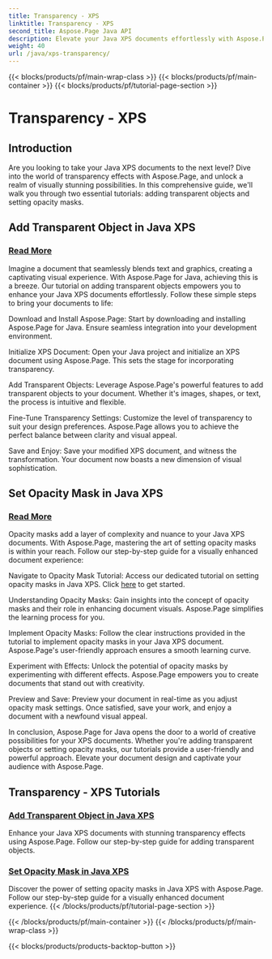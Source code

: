 ```yaml
---
title: Transparency - XPS
linktitle: Transparency - XPS
second_title: Aspose.Page Java API
description: Elevate your Java XPS documents effortlessly with Aspose.Page. Learn to add transparent objects and set opacity masks in our tutorials for enhanced visual effects.
weight: 40
url: /java/xps-transparency/
---
```


{{< blocks/products/pf/main-wrap-class >}}
{{< blocks/products/pf/main-container >}}
{{< blocks/products/pf/tutorial-page-section >}}

# Transparency - XPS

## Introduction

Are you looking to take your Java XPS documents to the next level? Dive into the world of transparency effects with Aspose.Page, and unlock a realm of visually stunning possibilities. In this comprehensive guide, we'll walk you through two essential tutorials: adding transparent objects and setting opacity masks.

## Add Transparent Object in Java XPS
### [Read More](./add-transparent-object/)

Imagine a document that seamlessly blends text and graphics, creating a captivating visual experience. With Aspose.Page for Java, achieving this is a breeze. Our tutorial on adding transparent objects empowers you to enhance your Java XPS documents effortlessly. Follow these simple steps to bring your documents to life:

Download and Install Aspose.Page: Start by downloading and installing Aspose.Page for Java. Ensure seamless integration into your development environment.

Initialize XPS Document: Open your Java project and initialize an XPS document using Aspose.Page. This sets the stage for incorporating transparency.

Add Transparent Objects: Leverage Aspose.Page's powerful features to add transparent objects to your document. Whether it's images, shapes, or text, the process is intuitive and flexible.

Fine-Tune Transparency Settings: Customize the level of transparency to suit your design preferences. Aspose.Page allows you to achieve the perfect balance between clarity and visual appeal.

Save and Enjoy: Save your modified XPS document, and witness the transformation. Your document now boasts a new dimension of visual sophistication.

## Set Opacity Mask in Java XPS
### [Read More](./set-opacity-mask/)

Opacity masks add a layer of complexity and nuance to your Java XPS documents. With Aspose.Page, mastering the art of setting opacity masks is within your reach. Follow our step-by-step guide for a visually enhanced document experience:

Navigate to Opacity Mask Tutorial: Access our dedicated tutorial on setting opacity masks in Java XPS. Click [here](./set-opacity-mask/) to get started.

Understanding Opacity Masks: Gain insights into the concept of opacity masks and their role in enhancing document visuals. Aspose.Page simplifies the learning process for you.

Implement Opacity Masks: Follow the clear instructions provided in the tutorial to implement opacity masks in your Java XPS document. Aspose.Page's user-friendly approach ensures a smooth learning curve.

Experiment with Effects: Unlock the potential of opacity masks by experimenting with different effects. Aspose.Page empowers you to create documents that stand out with creativity.

Preview and Save: Preview your document in real-time as you adjust opacity mask settings. Once satisfied, save your work, and enjoy a document with a newfound visual appeal.

In conclusion, Aspose.Page for Java opens the door to a world of creative possibilities for your XPS documents. Whether you're adding transparent objects or setting opacity masks, our tutorials provide a user-friendly and powerful approach. Elevate your document design and captivate your audience with Aspose.Page.
## Transparency - XPS Tutorials
### [Add Transparent Object in Java XPS](./add-transparent-object/)
Enhance your Java XPS documents with stunning transparency effects using Aspose.Page. Follow our step-by-step guide for adding transparent objects. 
### [Set Opacity Mask in Java XPS](./set-opacity-mask/)
Discover the power of setting opacity masks in Java XPS with Aspose.Page. Follow our step-by-step guide for a visually enhanced document experience.
{{< /blocks/products/pf/tutorial-page-section >}}

{{< /blocks/products/pf/main-container >}}
{{< /blocks/products/pf/main-wrap-class >}}

{{< blocks/products/products-backtop-button >}}
